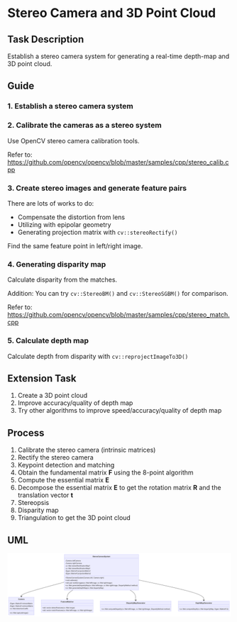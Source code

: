 # Stereo Camera and 3D Point Cloud

## Task Description
Establish a stereo camera system for generating a real-time depth-map and 3D point cloud.

## Guide
### 1. Establish a stereo camera system
### 2. Calibrate the cameras as a stereo system
Use OpenCV stereo camera calibration tools.

Refer to: https://github.com/opencv/opencv/blob/master/samples/cpp/stereo_calib.cpp

### 3. Create stereo images and generate feature pairs
There are lots of works to do:

- Compensate the distortion from lens
- Utilizing with epipolar geometry
- Generating projection matrix with `cv::stereoRectify()`

Find the same feature point in left/right image.

### 4. Generating disparity map
Calculate disparity from the matches.

Addition: You can try `cv::StereoBM()` and `cv::StereoSGBM()` for comparison.

Refer to: https://github.com/opencv/opencv/blob/master/samples/cpp/stereo_match.cpp

### 5. Calculate depth map
Calculate depth from disparity with `cv::reprojectImageTo3D()`

## Extension Task
1. Create a 3D point cloud
2. Improve accuracy/quality of depth map
3. Try other algorithms to improve speed/accuracy/quality of depth map

## Process
1. Calibrate the stereo camera (intrinsic matrices)
2. Rectify the stereo camera
3. Keypoint detection and matching
4. Obtain the fundamental matrix $\mathbf{F}$ using the 8-point algorithm
5. Compute the essential matrix $\mathbf{E}$
6. Decompose the essential matrix $\mathbf{E}$ to get the rotation matrix $\mathbf{R}$ and the translation vector $\mathbf{t}$
7. Stereopsis
8. Disparity map
9. Triangulation to get the 3D point cloud

## UML
![](./stereo_system.png)